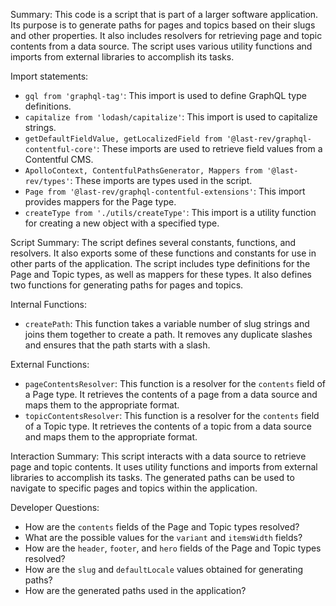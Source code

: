 Summary:
This code is a script that is part of a larger software application. Its purpose is to generate paths for pages and topics based on their slugs and other properties. It also includes resolvers for retrieving page and topic contents from a data source. The script uses various utility functions and imports from external libraries to accomplish its tasks.

Import statements:
- `gql from 'graphql-tag'`: This import is used to define GraphQL type definitions.
- `capitalize from 'lodash/capitalize'`: This import is used to capitalize strings.
- `getDefaultFieldValue, getLocalizedField from '@last-rev/graphql-contentful-core'`: These imports are used to retrieve field values from a Contentful CMS.
- `ApolloContext, ContentfulPathsGenerator, Mappers from '@last-rev/types'`: These imports are types used in the script.
- `Page from '@last-rev/graphql-contentful-extensions'`: This import provides mappers for the Page type.
- `createType from './utils/createType'`: This import is a utility function for creating a new object with a specified type.

Script Summary:
The script defines several constants, functions, and resolvers. It also exports some of these functions and constants for use in other parts of the application. The script includes type definitions for the Page and Topic types, as well as mappers for these types. It also defines two functions for generating paths for pages and topics.

Internal Functions:
- `createPath`: This function takes a variable number of slug strings and joins them together to create a path. It removes any duplicate slashes and ensures that the path starts with a slash.

External Functions:
- `pageContentsResolver`: This function is a resolver for the `contents` field of a Page type. It retrieves the contents of a page from a data source and maps them to the appropriate format.
- `topicContentsResolver`: This function is a resolver for the `contents` field of a Topic type. It retrieves the contents of a topic from a data source and maps them to the appropriate format.

Interaction Summary:
This script interacts with a data source to retrieve page and topic contents. It uses utility functions and imports from external libraries to accomplish its tasks. The generated paths can be used to navigate to specific pages and topics within the application.

Developer Questions:
- How are the `contents` fields of the Page and Topic types resolved?
- What are the possible values for the `variant` and `itemsWidth` fields?
- How are the `header`, `footer`, and `hero` fields of the Page and Topic types resolved?
- How are the `slug` and `defaultLocale` values obtained for generating paths?
- How are the generated paths used in the application?